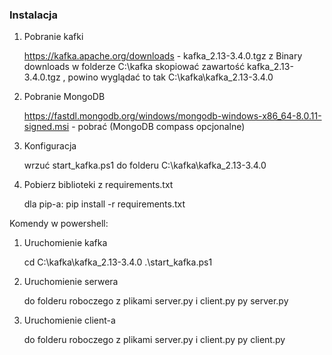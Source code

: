 ### Instalacja ###

1. Pobranie kafki 

    https://kafka.apache.org/downloads - kafka_2.13-3.4.0.tgz z Binary downloads
    w folderze C:\kafka skopiować zawartość kafka_2.13-3.4.0.tgz , powino wyglądać to tak C:\kafka\kafka_2.13-3.4.0
    
2. Pobranie MongoDB

    https://fastdl.mongodb.org/windows/mongodb-windows-x86_64-8.0.11-signed.msi - pobrać (MongoDB compass opcjonalne)

3. Konfiguracja

    wrzuć start_kafka.ps1 do folderu C:\kafka\kafka_2.13-3.4.0

4. Pobierz biblioteki z requirements.txt

    dla pip-a: pip install -r requirements.txt


Komendy w powershell:

1. Uruchomienie kafka

    cd C:\kafka\kafka_2.13-3.4.0
    .\start_kafka.ps1

2. Uruchomienie serwera

    do folderu roboczego z plikami server.py i client.py
    py server.py

3. Uruchomienie client-a 

    do folderu roboczego z plikami server.py i client.py
    py client.py